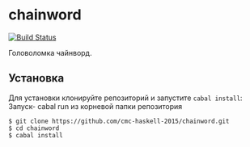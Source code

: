 # chainword

[![Build Status](https://travis-ci.org/cmc-haskell-2015/chainword.svg?branch=master)](https://travis-ci.org/cmc-haskell-2015/chainword)

Головоломка чайнворд.

## Установка

Для установки клонируйте репозиторий и запустите `cabal install`:
Запуск- cabal run из корневой папки репозитория

```
$ git clone https://github.com/cmc-haskell-2015/chainword.git
$ cd chainword
$ cabal install
```
